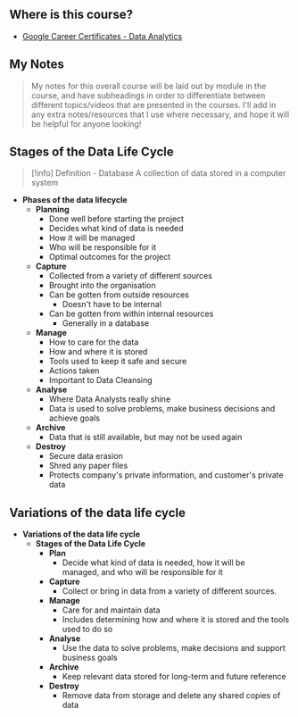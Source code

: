 ## Where is this course?
- [Google Career Certificates - Data Analytics](https://grow.google/certificates/data-analytics/#?modal_active=none)

## My Notes
> My notes for this overall course will be laid out by module in the course, and have subheadings in order to differentiate between different topics/videos that are presented in the courses. I'll add in any extra notes/resources that I use where necessary, and hope it will be helpful for anyone looking!

## Stages of the Data Life Cycle
> [!info] Definition - Database
> A collection of data stored in a computer system
- **Phases of the data lifecycle**
	- **Planning**
		- Done well before starting the project
		- Decides what kind of data is needed
		- How it will be managed
		- Who will be responsible for it
		- Optimal outcomes for the project
	- **Capture**
		- Collected from a variety of different sources
		- Brought into the organisation
		- Can be gotten from outside resources
			- Doesn't have to be internal
		- Can be gotten from within internal resources
			- Generally in a database
	- **Manage**
		- How to care for the data
		- How and where it is stored
		- Tools used to keep it safe and secure
		- Actions taken
		- Important to Data Cleansing
	- **Analyse**
		- Where Data Analysts really shine
		- Data is used to solve problems, make business decisions and achieve goals
	- **Archive**
		- Data that is still available, but may not be used again
	- **Destroy**
		- Secure data erasion
		- Shred any paper files
		- Protects company's private information, and customer's private data


## Variations of the data life cycle
- **Variations of the data life cycle**
	- **Stages of the Data Life Cycle**
		- **Plan**
			- Decide what kind of data is needed, how it will be managed, and who will be responsible for it
		- **Capture**
			- Collect or bring in data from a variety of different sources.
		- **Manage**
			- Care for and maintain data
			- Includes determining how and where it is stored and the tools used to do so
		- **Analyse**
			- Use the data to solve problems, make decisions and support business goals
		- **Archive**
			- Keep relevant data stored for long-term and future reference
		- **Destroy**
			- Remove data from storage and delete any shared copies of data